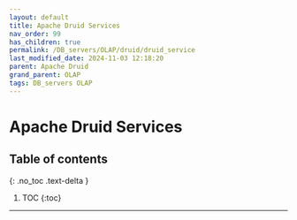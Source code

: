 ```yaml
---
layout: default
title: Apache Druid Services
nav_order: 99
has_children: true
permalink: /DB_servers/OLAP/druid/druid_service
last_modified_date: 2024-11-03 12:18:20
parent: Apache Druid
grand_parent: OLAP
tags: DB_servers OLAP
---
```


# Apache Druid  Services


## Table of contents

{: .no_toc .text-delta }

1. TOC
{:toc}

---
